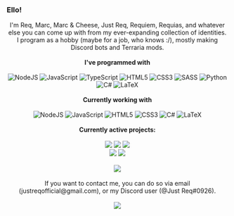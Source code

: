 ### Ello!

<p align="center">
I'm Req, Marc, Marc & Cheese, Just Req, Requiem, Requias, and whatever else you can come up with from my ever-expanding collection of identities. I program as a hobby (maybe for a job, who knows :/), mostly making Discord bots and Terraria mods.<br/><br/>
  <b>I've programmed with</b><br>
  <br/>
  <img alt="NodeJS" src="https://img.shields.io/badge/node.js%20-%2343853D.svg?&style=for-the-badge&logo=node.js&logoColor=white"/>
  <img alt="JavaScript" src="https://img.shields.io/badge/javascript%20-%23323330.svg?&style=for-the-badge&logo=javascript&logoColor=%23F7DF1E"/>
  <img alt="TypeScript" src="https://img.shields.io/badge/typescript%20-%23007ACC.svg?&style=for-the-badge&logo=typescript&logoColor=white"/>
  <img alt="HTML5" src="https://img.shields.io/badge/html5%20-%23E34F26.svg?&style=for-the-badge&logo=html5&logoColor=white"/>
  <img alt="CSS3" src="https://img.shields.io/badge/css3%20-%231572B6.svg?&style=for-the-badge&logo=css3&logoColor=white"/>
  <img alt="SASS" src="https://img.shields.io/badge/SASS%20-hotpink.svg?&style=for-the-badge&logo=SASS&logoColor=white"/>
  <img alt="Python" src="https://img.shields.io/badge/python%20-%2314354C.svg?&style=for-the-badge&logo=python&logoColor=white"/>
  <img alt="C#" src="https://img.shields.io/badge/c%23%20-%23239120.svg?&style=for-the-badge&logo=c-sharp&logoColor=white"/>
  <img alt="LaTeX" src="https://img.shields.io/badge/latex%20-%23008080.svg?&style=for-the-badge&logo=latex&logoColor=white"/>
  <br/><br/>
  <b>Currently working with</b><br>
  <br/>
  <img alt="NodeJS" src="https://img.shields.io/badge/node.js%20-%2343853D.svg?&style=for-the-badge&logo=node.js&logoColor=white"/>
  <img alt="JavaScript" src="https://img.shields.io/badge/javascript%20-%23323330.svg?&style=for-the-badge&logo=javascript&logoColor=%23F7DF1E"/>
  <img alt="HTML5" src="https://img.shields.io/badge/html5%20-%23E34F26.svg?&style=for-the-badge&logo=html5&logoColor=white"/>
  <img alt="CSS3" src="https://img.shields.io/badge/css3%20-%231572B6.svg?&style=for-the-badge&logo=css3&logoColor=white"/>
  <img alt="C#" src="https://img.shields.io/badge/c%23%20-%23239120.svg?&style=for-the-badge&logo=c-sharp&logoColor=white"/>
  <img alt="LaTeX" src="https://img.shields.io/badge/latex%20-%23008080.svg?&style=for-the-badge&logo=latex&logoColor=white"/>
  <br/><br/>
    <b>Currently active projects:</b><br>
  <br/>
  <img src="https://img.shields.io/badge/Terraria%20Mod-Infernum%3A%20Your%20Living%20Hell-orange">
  <img src="https://img.shields.io/badge/Terraria%20Mod-Coolo's%20Cloud%20Mod-orange">
  <img src="https://img.shields.io/badge/Terraria%20Mod-Assembly%20Required%3A-Marvel%20Meets%20Terrariaorange">
  <br/>
  <img src="https://img.shields.io/badge/Discord%20Bot-Requital-green">
  <img src="https://img.shields.io/badge/Discord%20Bot-Epic%20Gamer-green"><br>
  <br/>
  <img src="https://img.shields.io/badge/Website-Req's%20Resort-blue">
  <br/><br/>
  If you want to contact me, you can do so via email (justreqofficial@gmail.com), or my Discord user (@Just Req#0926).
  <br/><br/>
  <img src="https://github-readme-stats.vercel.app/api?username=JustReq&theme=tokyonight&count_private=true)](https://github.com/anuraghazra/github-readme-stats">
  </p>

